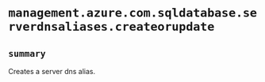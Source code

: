 # `management.azure.com.sqldatabase.serverdnsaliases.createorupdate`

## `summary`
Creates a server dns alias.


